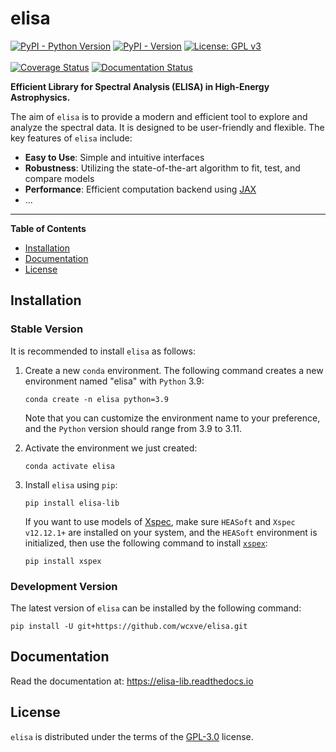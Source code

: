 # elisa

[![PyPI - Python Version](https://img.shields.io/pypi/pyversions/elisa-lib?color=blue&logo=Python&logoColor=white&style=for-the-badge)](https://pypi.org/project/elisa-lib)
[![PyPI - Version](https://img.shields.io/pypi/v/elisa-lib?color=blue&logo=PyPI&logoColor=white&style=for-the-badge)](https://pypi.org/project/elisa-lib)
[![License: GPL v3](https://img.shields.io/github/license/wcxve/elisa?color=blue&logo=open-source-initiative&logoColor=white&style=for-the-badge)](https://www.gnu.org/licenses/gpl-3.0)<br><br>
[![Coverage Status](https://img.shields.io/coverallsCoverage/github/wcxve/elisa?logo=Coveralls&logoColor=white&style=for-the-badge)](https://coveralls.io/github/wcxve/elisa)
[![Documentation Status](https://img.shields.io/readthedocs/elisa-lib?logo=Read-the-Docs&logoColor=white&style=for-the-badge)](https://elisa-lib.readthedocs.io/en/latest/?badge=latest)

**Efficient Library for Spectral Analysis (ELISA) in High-Energy Astrophysics.**

The aim of `elisa` is to provide a modern and efficient tool to explore and
analyze the spectral data. It is designed to be user-friendly and flexible.
The key features of `elisa` include:

- **Easy to Use**: Simple and intuitive interfaces
- **Robustness**: Utilizing the state-of-the-art algorithm to fit, test, and compare models
- **Performance**: Efficient computation backend using [JAX](https://jax.readthedocs.io/en/latest/notebooks/quickstart.html)
- ...

-----

**Table of Contents**

- [Installation](#installation)
- [Documentation](#documentation)
- [License](#license)

## Installation

### Stable Version

It is recommended to install ``elisa`` as follows:

1. Create a new ``conda`` environment. The following command creates a new
   environment named "elisa" with ``Python`` 3.9:

    ```console
    conda create -n elisa python=3.9
    ```

   Note that you can customize the environment name to your preference,
   and the ``Python`` version should range from 3.9 to 3.11.

2. Activate the environment we just created:

    ```console
    conda activate elisa
    ```

3. Install ``elisa`` using ``pip``:

    ```console
    pip install elisa-lib
    ```

   If you want to use models of [Xspec](https://heasarc.gsfc.nasa.gov/xanadu/xspec/manual/Models.html),
   make sure ``HEASoft`` and ``Xspec v12.12.1+`` are installed on your system,
   and the ``HEASoft`` environment is initialized, then use the following
   command to install [``xspex``](https://github.com/wcxve/xspex):

    ```console
    pip install xspex
    ```


### Development Version
The latest version of ``elisa`` can be installed by the following command:

   ```console
   pip install -U git+https://github.com/wcxve/elisa.git
   ```


## Documentation

Read the documentation at: https://elisa-lib.readthedocs.io

## License

`elisa` is distributed under the terms of the [GPL-3.0](https://www.gnu.org/licenses/gpl-3.0-standalone.html) license.
